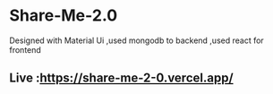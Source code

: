 # Share-Me-2.0
Designed with Material Ui
,used mongodb to backend
,used react for frontend
## Live :https://share-me-2-0.vercel.app/
